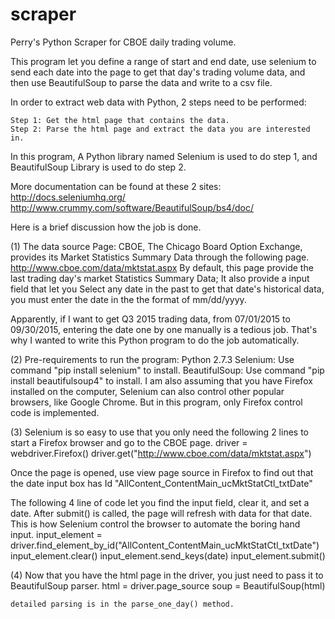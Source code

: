 # scraper
Perry's Python Scraper for CBOE daily trading volume.

This program let you define a range of start and end date, use selenium to send each date into the page to get that day's
trading volume data, and then use BeautifulSoup to parse the data and write to a csv file.

In order to extract web data with Python, 2 steps need to be performed:


    Step 1: Get the html page that contains the data.
    Step 2: Parse the html page and extract the data you are interested in.

In this program, A Python library named Selenium is used to do step 1, and BeautifulSoup Library is used to do step 2.

More documentation can be found at these 2 sites:
    http://docs.seleniumhq.org/
    http://www.crummy.com/software/BeautifulSoup/bs4/doc/

Here is a brief discussion how the job is done.

(1) The data source Page:
CBOE, The Chicago Board Option Exchange, provides its Market Statistics Summary Data through the following page.
        http://www.cboe.com/data/mktstat.aspx
By default, this page provide the last trading day's market Statistics Summary Data; It also provide a input field that
let you Select any date in the past to get that date's historical data, you must enter the date in the the format of
mm/dd/yyyy.
    
Apparently, if I want to get Q3 2015 trading data, from 07/01/2015 to 09/30/2015, entering the date one by one 
manually is a tedious job.  That's why I wanted to write this Python program to do the job automatically.

(2) Pre-requirements to run the program:
    Python 2.7.3
    Selenium: Use command "pip install selenium" to install.
    BeautifulSoup: Use command "pip install beautifulsoup4" to install.
    I am also assuming that you have Firefox installed on the computer, Selenium can also control other popular
    browsers, like Google Chrome.  But in this program, only Firefox control code is implemented.

(3) Selenium is so easy to use that you only need the following 2 lines to start a Firefox browser and go to the CBOE page.
      driver = webdriver.Firefox()
      driver.get("http://www.cboe.com/data/mktstat.aspx")
    
Once the page is opened, use view page source in Firefox to find out that the date input box has Id 
"AllContent_ContentMain_ucMktStatCtl_txtDate"
    
The following 4 line of code let you find the input field, clear it, and set a date.  After submit() is called, 
the page will refresh with data for that date.  This is how Selenium control the browser to automate the boring 
hand input.
    input_element = driver.find_element_by_id("AllContent_ContentMain_ucMktStatCtl_txtDate")
    input_element.clear()
    input_element.send_keys(date)
    input_element.submit()

(4) Now that you have the html page in the driver, you just need to pass it to BeautifulSoup parser.
    html = driver.page_source
    soup = BeautifulSoup(html)
    
    detailed parsing is in the parse_one_day() method.
